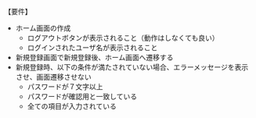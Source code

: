 【要件】

- ホーム画面の作成
  - ログアウトボタンが表示されること（動作はしなくても良い）
  - ログインされたユーザ名が表示されること
- 新規登録画面で新規登録後、ホーム画面へ遷移する
- 新規登録時、以下の条件が満たされていない場合、エラーメッセージを表示させ、画面遷移させない
  - パスワードが７文字以上
  - パスワードが確認用と一致している
  - 全ての項目が入力されている
